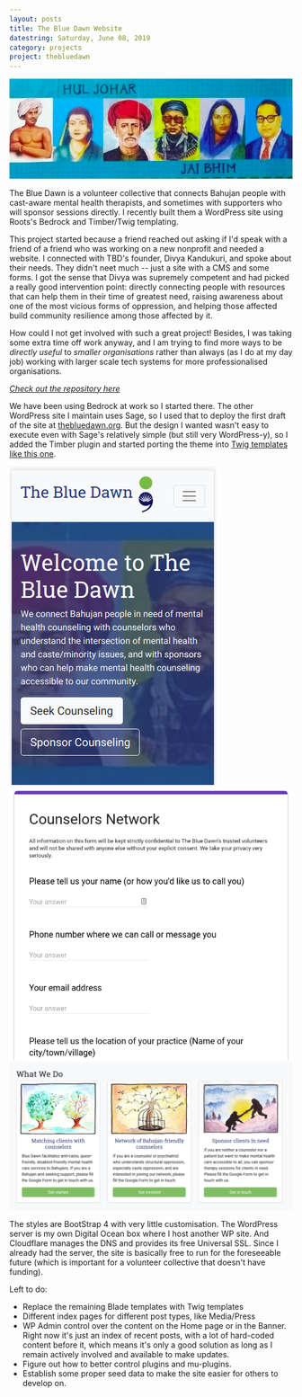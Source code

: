 ```yaml
---
layout: posts
title: The Blue Dawn Website
datestring: Saturday, June 08, 2019
category: projects
project: thebluedawn
---
```


<a href="https://thebluedawn.org">
  <img src="/static/images/thebluedawn-banner.png" class="img-responsive" />
</a>

The Blue Dawn is a volunteer collective that connects Bahujan people with
cast-aware mental health therapists, and sometimes with supporters who will
sponsor sessions directly. I recently built them a WordPress site using
Roots's Bedrock and Timber/Twig templating.

This project started because a friend reached out asking if I'd speak with
a friend of a friend who was working on a new nonprofit and needed
a website. I connected with TBD's founder, Divya Kandukuri, and spoke about
their needs. They didn't neet much -- just a site with a CMS and some forms.
I got the sense that Divya was supremely competent and had picked a really
good intervention point: directly connecting people with resources that can
help them in their time of greatest need, raising awareness about one of 
the most vicious forms of oppression, and helping those affected build 
community resilience among those affected by it. 

How could I not get involved with such a great project! Besides, I was taking
some extra time off work anyway, and I am trying to find more ways to be _directly
useful_ to _smaller organisations_ rather than always (as I do at my day job) 
working with larger scale tech systems for more professionalised organisations.

_[Check out the repository here](https://github.com/michaelsnook/thebluedawn-wp-bedrock)_

We have been using Bedrock at work so I started there. The other WordPress 
site I maintain uses Sage, so I used that to deploy the first
draft of the site at [thebluedawn.org](https://thebluedawn.org). But the
design I wanted wasn't easy to execute even with Sage's relatively simple
(but still very WordPress-y), so I added the Timber plugin and started 
porting the theme into [Twig templates like this one](https://github.com/michaelsnook/thebluedawn-wp-bedrock/blob/master/web/app/themes/thebluedawn/resources/views/home.twig). 

<img src="/static/images/thebluedawn-jumbotron.png" class="img-responsive" />
<img src="/static/images/thebluedawn-counselors.png" class="img-responsive" />
<img src="/static/images/thebluedawn-whatwedo.png" class="img-responsive" />

The styles are BootStrap 4 with very little customisation. The WordPress
server is my own Digital Ocean box where I host another WP site. And Cloudflare
manages the DNS and provides its free Universal SSL. Since I already had the
server, the site is basically free to run for the foreseeable future (which
is important for a volunteer collective that doesn't have funding). 

Left to do:

* Replace the remaining Blade templates with Twig templates
* Different index pages for different post types, like Media/Press
* WP Admin control over the content on the Home page or in the Banner. Right now it's just an index of recent posts, with a lot of hard-coded content before it, which means it's only a good solution as long as I remain actively involved and available to make updates.
* Figure out how to better control plugins and mu-plugins.
* Establish some proper seed data to make the site easier for others to develop on.
